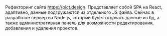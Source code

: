 Рефакторинг сайта https://pict.design. Представляет собой SPA на React, адаптивно, данные подгружаются из отдельного JS файла. Cейчас в разработке сервер на Node.js, который будет отдавать данные из бд, а также административная панель для возможности редактирования, добавления и удаления проектов.
